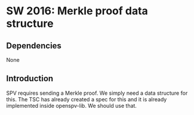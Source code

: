 SW 2016: Merkle proof data structure
===================================

Dependencies
------------

None

Introduction
------------

SPV requires sending a Merkle proof. We simply need a data structure for this.
The TSC has already created a spec for this and it is already implemented inside
openspv-lib. We should use that.
